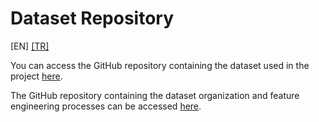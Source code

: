 # Dataset Repository
[EN] [[TR]](/data/readme.tr.md)

You can access the GitHub repository containing the dataset used in the project [here](https://github.com/SahinMuhammetAbdullah/new-url-dataset).

The GitHub repository containing the dataset organization and feature engineering processes can be accessed [here](https://github.com/SahinMuhammetAbdullah/url-data-test-center).